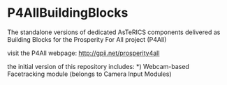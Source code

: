 # P4AllBuildingBlocks
The standalone versions of dedicated AsTeRICS components delivered as Building Blocks for the Prosperity For All project (P4All) 

visit the P4All webpage:
http://gpii.net/prosperity4all

the initial version of this repository includes:
*) Webcam-based Facetracking module (belongs to Camera Input Modules)





